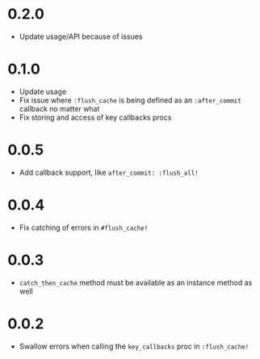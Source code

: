 # 0.2.0

- Update usage/API because of issues

# 0.1.0

- Update usage
- Fix issue where `:flush_cache` is being defined as an `:after_commit` callback no matter what
- Fix storing and access of key callbacks procs

# 0.0.5

- Add callback support, like `after_commit: :flush_all!`

# 0.0.4

- Fix catching of errors in `#flush_cache!`

# 0.0.3

- `catch_then_cache` method must be available as an instance method as well

# 0.0.2

- Swallow errors when calling the `key_callbacks` proc in `:flush_cache!`

